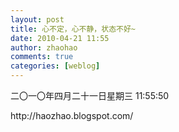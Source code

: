 ```yaml
---
layout: post
title: 心不定，心不静，状态不好~
date: 2010-04-21 11:55
author: zhaohao
comments: true
categories: [weblog]
---
```

二〇一〇年四月二十一日星期三 11:55:50

<div>http://haozhao.blogspot.com/</div>
